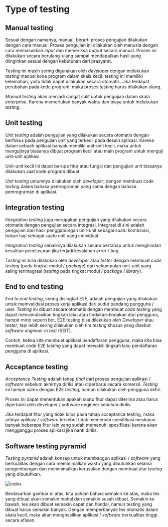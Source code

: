 # Type of testing

## Manual testing
Sesuai dengan namanya, manual, berarti proses pengujian dilakukan dengan cara manual. Proses pengujian ini dilakukan oleh manusia dengan cara memasukkan *input* dan memeriksa *output* secara manual. Proses ini dilakukan secara berulang-ulang sampai mendapatkan hasil yang diinginkan sesuai dengan kebutuhan dari prasyarat.

*Testing* ini masih sering digunakan oleh *developer* dengan melakukan *testing* manual kode program dalam skala kecil. testing ini memiliki kelemahan, yaitu tidak dapat dilakukan secara otomatis. Jika terdapat perubahan pada kode program, maka proses *testing* harus dilakukan ulang.

*Manual testing* akan menjadi sangat sulit untuk pengujian dalam skala *enterprise*. Karena memerlukan banyak waktu dan biaya untuk melakukan *testing*.

## Unit testing
*Unit testing* adalah pengujian yang dilakukan secara otomatis dengan berfokus pada pengujian unit yang terkecil pada desain aplikasi. Karena dalam sebuah aplikasi banyak memiliki unit-unit kecil, maka untuk mengujinya biasanya dibuat program kecil atau main program untuk menguji unit-unit aplikasi.

Unit-unit kecil ini dapat berupa fitur atau fungsi dan pengujian unit biasanya dilakukan saat kode program dibuat.

*Unit testing* umumnya dilakukan oleh *developer*, dengan membuat *code testing* dalam bahasa pemrograman yang sama dengan bahasa pemrograman di aplikasi.


## Integration testing
*Integration testing* juga merupakan pengujian yang dilakukan secara otomatis dengan pengujian secara integrasi. Integrasi di sini adalah pengujian dari hasil penggabungan unit-unit sebagai suatu kombinasi, bukan lagi sebagai suatu unit yang individual.

*Integration testing* sebaiknya dilakukan secara bertahap untuk menghindari kesulitan penelusuran jika terjadi kesalahan *error* / *bug*.

*Testing* ini bisa dilakukan oleh *developer* atau *tester* dengan membuat *code testing* (pada tingkat modul / *package*) dari sekumpulan unit-unit yang saling terintegrasi (*testing* pada tingkat modul / *package* / *library*).


## End to end testing
*End to end testing*, sering disingkat E2E, adalah pengujian yang dilakukan untuk memvalidasi proses kerja aplikasi dari sudut pandang pengguna / user.
*Testing* ini dibuat secara otomatis dengan membuat *code testing* yang dapat mensimulasikan tingkah laku atau tindakan-tindakan dari pengguna, hampir mirip seperti bot.
E2E testing bisa dilakukan olah *Developer* atau *tester*, tapi lebih sering dilakukan oleh tim *testing* khusus yang disebut *software engineer in test* (SEIT).

Contoh, ketika kita membuat aplikasi pendaftaran pengguna, maka kita bisa membuat code E2E *testing* yang dapat mewakili tingkah laku pendaftaran pengguna di aplikasi.

## Acceptance testing
*Acceptance Testing* adalah tahap *final* dari proses pengujian aplikasi / *software* sebelum akhirnya dirilis atau diperbarui secara komersil. *Testing* ini hampir sama dengan E2E *testing*, namun dilakukan oleh pengguna akhir.

Proses ini dapat menentukan apakah suatu fitur dapat diterima atau harus diperbaiki oleh developer / software engineer sebelum dirilis.

Jika terdapat fitur yang tidak lolos pada tahap acceptance testing, maka artinya aplikasi / *software* tersebut tidak memenuhi spesifikasi meskipun banyak beberapa fitur lain yang sudah memenuhi spesifikasi karena akan mengganggu proses aplikasi jika nanti dirilis.


## Software testing pyramid
*Testing pyramid* adalah konsep untuk membangun aplikasi / *software* yang berkualitas dengan cara meminimalkan waktu yang dibutuhkan selama pengembangan dan meminimalkan kerusakan dengan membuat alur *testing* yang dibutuhkan.

![index](https://www.compass-testservices.com/wp-content/uploads/2020/11/Test-pyramid-1-min.png)

Berdasarkan gambar di atas, kita paham bahwa semakin ke atas, maka tes yang dibuat akan semakin mahal dan semakin susah dibuat. Semakin ke bawah, tes akan dibuat semakin cepat dan handal, namun testing yang dibuat harus semakin banyak.
Dengan memperbanyak tes otomatis dalam skala kecil, maka akan menghasilkan aplikasi / *software* berkualitas tinggi secara efisien.
